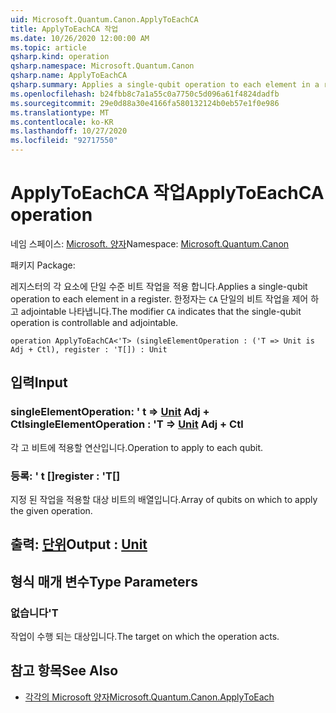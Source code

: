 ```yaml
---
uid: Microsoft.Quantum.Canon.ApplyToEachCA
title: ApplyToEachCA 작업
ms.date: 10/26/2020 12:00:00 AM
ms.topic: article
qsharp.kind: operation
qsharp.namespace: Microsoft.Quantum.Canon
qsharp.name: ApplyToEachCA
qsharp.summary: Applies a single-qubit operation to each element in a register. The modifier `CA` indicates that the single-qubit operation is controllable and adjointable.
ms.openlocfilehash: b24fbb8c7a1a55c0a7750c5d096a61f4824dadfb
ms.sourcegitcommit: 29e0d88a30e4166fa580132124b0eb57e1f0e986
ms.translationtype: MT
ms.contentlocale: ko-KR
ms.lasthandoff: 10/27/2020
ms.locfileid: "92717550"
---
```

# <a name="applytoeachca-operation"></a><span data-ttu-id="ace7b-102">ApplyToEachCA 작업</span><span class="sxs-lookup"><span data-stu-id="ace7b-102">ApplyToEachCA operation</span></span>

<span data-ttu-id="ace7b-103">네임 스페이스: [Microsoft. 양자](xref:Microsoft.Quantum.Canon)</span><span class="sxs-lookup"><span data-stu-id="ace7b-103">Namespace: [Microsoft.Quantum.Canon](xref:Microsoft.Quantum.Canon)</span></span>

<span data-ttu-id="ace7b-104">패키지 [](https://nuget.org/packages/)</span><span class="sxs-lookup"><span data-stu-id="ace7b-104">Package: [](https://nuget.org/packages/)</span></span>


<span data-ttu-id="ace7b-105">레지스터의 각 요소에 단일 수준 비트 작업을 적용 합니다.</span><span class="sxs-lookup"><span data-stu-id="ace7b-105">Applies a single-qubit operation to each element in a register.</span></span>
<span data-ttu-id="ace7b-106">한정자는 `CA` 단일의 비트 작업을 제어 하 고 adjointable 나타냅니다.</span><span class="sxs-lookup"><span data-stu-id="ace7b-106">The modifier `CA` indicates that the single-qubit operation is controllable and adjointable.</span></span>

```qsharp
operation ApplyToEachCA<'T> (singleElementOperation : ('T => Unit is Adj + Ctl), register : 'T[]) : Unit
```


## <a name="input"></a><span data-ttu-id="ace7b-107">입력</span><span class="sxs-lookup"><span data-stu-id="ace7b-107">Input</span></span>

### <a name="singleelementoperation--t--unit-adj--ctl"></a><span data-ttu-id="ace7b-108">singleElementOperation: ' t => [Unit](xref:microsoft.quantum.lang-ref.unit) Adj + Ctl</span><span class="sxs-lookup"><span data-stu-id="ace7b-108">singleElementOperation : 'T => [Unit](xref:microsoft.quantum.lang-ref.unit) Adj + Ctl</span></span>

<span data-ttu-id="ace7b-109">각 고 비트에 적용할 연산입니다.</span><span class="sxs-lookup"><span data-stu-id="ace7b-109">Operation to apply to each qubit.</span></span>


### <a name="register--t"></a><span data-ttu-id="ace7b-110">등록: ' t []</span><span class="sxs-lookup"><span data-stu-id="ace7b-110">register : 'T[]</span></span>

<span data-ttu-id="ace7b-111">지정 된 작업을 적용할 대상 비트의 배열입니다.</span><span class="sxs-lookup"><span data-stu-id="ace7b-111">Array of qubits on which to apply the given operation.</span></span>



## <a name="output--unit"></a><span data-ttu-id="ace7b-112">출력: [단위](xref:microsoft.quantum.lang-ref.unit)</span><span class="sxs-lookup"><span data-stu-id="ace7b-112">Output : [Unit](xref:microsoft.quantum.lang-ref.unit)</span></span>



## <a name="type-parameters"></a><span data-ttu-id="ace7b-113">형식 매개 변수</span><span class="sxs-lookup"><span data-stu-id="ace7b-113">Type Parameters</span></span>

### <a name="t"></a><span data-ttu-id="ace7b-114">없습니다</span><span class="sxs-lookup"><span data-stu-id="ace7b-114">'T</span></span>

<span data-ttu-id="ace7b-115">작업이 수행 되는 대상입니다.</span><span class="sxs-lookup"><span data-stu-id="ace7b-115">The target on which the operation acts.</span></span>

## <a name="see-also"></a><span data-ttu-id="ace7b-116">참고 항목</span><span class="sxs-lookup"><span data-stu-id="ace7b-116">See Also</span></span>

- [<span data-ttu-id="ace7b-117">각각의 Microsoft 양자</span><span class="sxs-lookup"><span data-stu-id="ace7b-117">Microsoft.Quantum.Canon.ApplyToEach</span></span>](xref:Microsoft.Quantum.Canon.ApplyToEach)